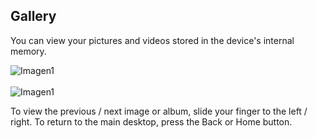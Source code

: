 ## Gallery

You can view your pictures and videos stored in the device's internal memory.

![Imagen1](http://static.energysistem.com/images/manuals/42258/543d01729ace7.jpg) <br> <br> ![Imagen1](http://static.energysistem.com/images/manuals/42258/543d0162c79f8.jpg)

To view the previous / next image or album, slide your finger to the left / right.
To return to the main desktop, press the Back or Home button.
